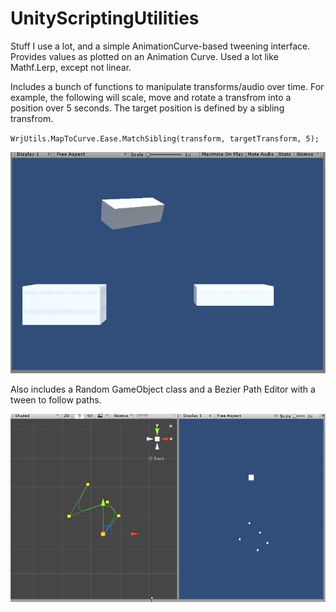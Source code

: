 # UnityScriptingUtilities
Stuff I use a lot, and a simple AnimationCurve-based tweening interface. Provides values as plotted on an Animation Curve. Used a lot like Mathf.Lerp, except not linear. 

Includes a bunch of functions to manipulate transforms/audio over time. For example, the following will scale, move and rotate a transfrom into a position over 5 seconds. The target position is defined by a sibling transfrom. 

`WrjUtils.MapToCurve.Ease.MatchSibling(transform, targetTransform, 5);`

![Tweening](TweenExample.gif)    

Also includes a Random GameObject class and a Bezier Path Editor with a tween to follow paths.

![Path](PathFollowerExample.gif)    
